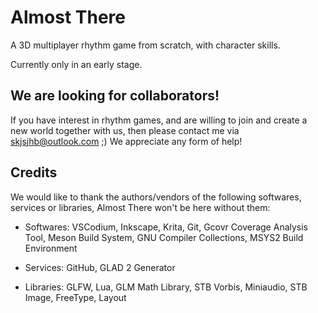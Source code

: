 # Almost There

A 3D multiplayer rhythm game from scratch, with character skills.

Currently only in an early stage.

## We are looking for collaborators!

If you have interest in rhythm games, and are willing to join and create a new world together with us, then please contact me via skjsjhb@outlook.com ;) We appreciate any form of help!

## Credits

We would like to thank the authors/vendors of the following softwares, services or libraries, Almost There won't be here
without them:

- Softwares: VSCodium, Inkscape, Krita, Git, Gcovr Coverage Analysis Tool, Meson Build System, GNU Compiler Collections,
  MSYS2 Build Environment

- Services: GitHub, GLAD 2 Generator

- Libraries: GLFW, Lua, GLM Math Library, STB Vorbis, Miniaudio, STB Image, FreeType, Layout
